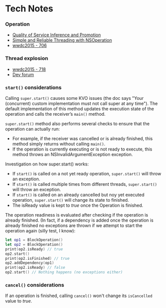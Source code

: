 # Tech Notes

### Operation

 - [Quality of Service Inference and Promotion](https://developer.apple.com/library/archive/documentation/Performance/Conceptual/EnergyGuide-iOS/PrioritizeWorkWithQoS.html#//apple_ref/doc/uid/TP40015243-CH39)
 - [Simple and Reliable Threading with NSOperation](https://developer.apple.com/library/archive/technotes/tn2109/_index.html#//apple_ref/doc/uid/DTS40010274-CH1-SUBSECTION11)
 - [wwdc2015 - 706](https://developer.apple.com/videos/play/wwdc2017/706/)

 ### Thread explosion

 - [wwdc2015 - 718](https://developer.apple.com/videos/play/wwdc2015/718/)
 - [Dev forum]( https://forums.developer.apple.com/thread/51952)

### `start()` considerations

Calling `super.start()` causes some KVO issues (the doc says "Your (concurrent) custom implementation must not call super at any time").
The default implementation of this method updates the execution state of the operation and calls the receiver’s `main()` method.

`super.start()` method also performs several checks to ensure that the operation can actually run: 
- For example, if the receiver was cancelled or is already finished, this method simply returns without calling `main()`.
- If the operation is currently executing or is not ready to execute, this method throws an NSInvalidArgumentException exception.

Investigation on how super.start() works:
- If `start()` is called on a not yet ready operation, `super.start()` will throw an exception.
- If `start()` is called multiple times from different threads, `super.start()` will throw an exception.
- If `start()` is called on an already cancelled but noy yet executed operation, `super.start()` will change its state to finished.
-  The isReady value is kept to *true* once the Operation is finished.

The operation readiness is evaluated after checking if the operation is already finished.
(In fact, if a dependency is added once the operation is already finished no exceptions are thrown if we attempt to start the operation again
(silly test, I know):

```swift
let op1 = BlockOperation()
let op2 = BlockOperation()
print(op2.isReady) // true
op2.start()
print(op2.isFinished) // true
op2.addDependency(op1)
print(op2.isReady) // false
op2.start() // Nothing happens (no exceptions either)
```

### `cancel()` considerations

If an operation is finished, calling `cancel()`  won't change its `isCancelled` value to *true*.

